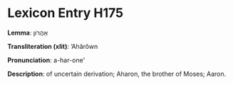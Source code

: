 # Lexicon Entry H175

**Lemma**: אַהֲרוֹן

**Transliteration (xlit)**: ʼAhărôwn

**Pronunciation**: a-har-one'

**Description**:
of uncertain derivation; Aharon, the brother of Moses; Aaron.
